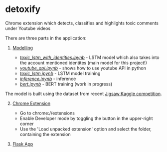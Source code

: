 # detoxify
Chrome extension which detects, classifies and highlights toxic comments under Youtube videos

There are three parts in the application:

1. [Modelling](notebooks/)

	* [_toxic_lstm_with_identities.ipynb_](notebooks/toxic_lstm_with_identities.ipynb) - LSTM model which also takes into the account mentioned identites (main model for this project!)
	* [_youtube_api.ipynb_](notebooks/youtube_api.ipynb) - shows how to use youtube API in python
	* [_toxic_lstm.ipynb_](notebooks/toxic_lstm.ipynb) - LSTM model training
	* [_inference.ipynb_](notebooks/inference.ipynb) - inference
	* [_bert.ipynb_](notebooks/bert.ipynb) - BERT training (work in progress)
	

The model is built using the dataset from recent [Jigsaw Kaggle competition](https://www.kaggle.com/c/jigsaw-unintended-bias-in-toxicity-classification). 

2. [Chrome Extension](chrome_extension/)

	* Go to chrome://extensions
	* Enable Developer mode by toggling the button in the upper-right corner
	* Use the 'Load unpacked extension' option and select the folder, containing the extension


3. [Flask App](flask_app/)
